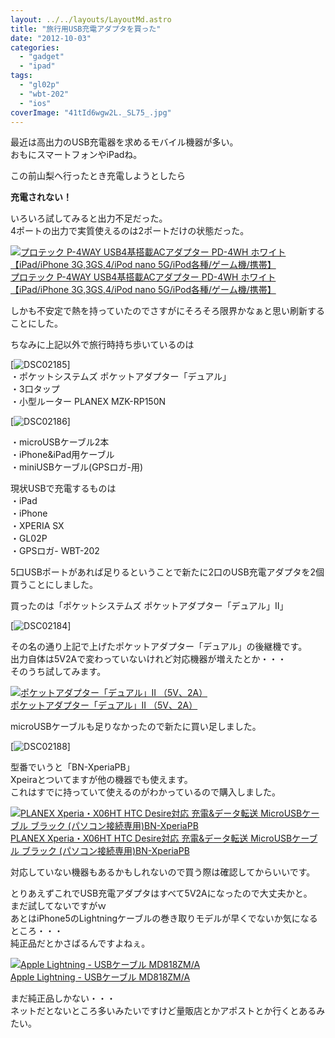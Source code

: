 ```yaml
---
layout: ../../layouts/LayoutMd.astro
title: "旅行用USB充電アダプタを買った"
date: "2012-10-03"
categories: 
  - "gadget"
  - "ipad"
tags: 
  - "gl02p"
  - "wbt-202"
  - "ios"
coverImage: "41tId6wgw2L._SL75_.jpg"
---
```


最近は高出力のUSB充電器を求めるモバイル機器が多い。  
おもにスマートフォンやiPadね。

この前山梨へ行ったとき充電しようとしたら

**充電されない！**

いろいろ試してみると出力不足だった。  
4ポートの出力で実質使えるのは2ポートだけの状態だった。

[![プロテック P-4WAY USB4基搭載ACアダプター PD-4WH ホワイト 【iPad/iPhone 3G,3GS,4/iPod nano 5G/iPod各種/ゲーム機/携帯】](/wp/images/41tId6wgw2L._SL75_.jpg)  
プロテック P-4WAY USB4基搭載ACアダプター PD-4WH ホワイト 【iPad/iPhone 3G,3GS,4/iPod nano 5G/iPod各種/ゲーム機/携帯】  
](https://www.amazon.co.jp/exec/obidos/ASIN/B0026IALEE/mizuka123-22/ref=nosim)

しかも不安定で熱を持っていたのでさすがにそろそろ限界かなぁと思い刷新することにした。

ちなみに上記以外で旅行時持ち歩いているのは

[![DSC02185](/wp/images/DSC02185_thumb.jpg "DSC02185")]  
・ポケットシステムズ ポケットアダプター「デュアル」  
・3口タップ  
・小型ルーター PLANEX MZK-RP150N

  
[![DSC02186](/wp/images/DSC02186_thumb.jpg "DSC02186")]

・microUSBケーブル2本  
・iPhone&iPad用ケーブル  
・miniUSBケーブル(GPSロガ-用)

現状USBで充電するものは  
・iPad  
・iPhone  
・XPERIA SX  
・GL02P  
・GPSロガ- WBT-202

5口USBポートがあれば足りるということで新たに2口のUSB充電アダプタを2個買うことにしました。

買ったのは「ポケットシステムズ ポケットアダプター「デュアル」Ⅱ」

[![DSC02184](/wp/images/DSC02184_thumb.jpg "DSC02184")]

その名の通り上記で上げたポケットアダプター「デュアル」の後継機です。  
出力自体は5V2Aで変わっていないけれど対応機器が増えたとか・・・  
そのうち試してみます。

[![ポケットアダプター「デュアル」II （5V、2A）](/wp/images/41RwRCLRFkL._SL75_.jpg)  
ポケットアダプター「デュアル」II （5V、2A）  
](https://www.amazon.co.jp/exec/obidos/ASIN/B0091N66GE/mizuka123-22/ref=nosim)

microUSBケーブルも足りなかったので新たに買い足しました。

[![DSC02188](/wp/images/DSC02188_thumb.jpg "DSC02188")]

型番でいうと「BN-XperiaPB」  
Xpeiraとついてますが他の機器でも使えます。  
これはすでに持っていて使えるのがわかっているので購入しました。

[![PLANEX Xperia・X06HT HTC Desire対応 充電&データ転送 MicroUSBケーブル ブラック (パソコン接続専用)BN-XperiaPB](/wp/images/41aRBC9CswL._SL75_.jpg)  
PLANEX Xperia・X06HT HTC Desire対応 充電&データ転送 MicroUSBケーブル ブラック (パソコン接続専用)BN-XperiaPB  
](https://www.amazon.co.jp/exec/obidos/ASIN/B003M8GK0Q/mizuka123-22/ref=nosim)

対応していない機器もあるかもしれないので買う際は確認してからいいです。

とりあえずこれでUSB充電アダプタはすべて5V2Aになったので大丈夫かと。  
まだ試してないですがｗ  
あとはiPhone5のLightningケーブルの巻き取りモデルが早くでないか気になるところ・・・  
純正品だとかさばるんですよねぇ。

[![Apple Lightning - USBケーブル MD818ZM/A](/wp/images/31mHt-fd7cL._SL75_.jpg)  
Apple Lightning - USBケーブル MD818ZM/A  
](https://www.amazon.co.jp/exec/obidos/ASIN/B009A3MDWQ/mizuka123-22/ref=nosim)

まだ純正品しかない・・・  
ネットだとないところ多いみたいですけど量販店とかアポストとか行くとあるみたい。
